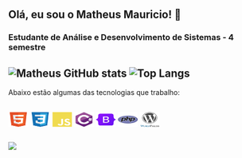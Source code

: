 ## Olá, eu sou o Matheus Mauricio! 👋  
### Estudante de Análise e Desenvolvimento de Sistemas - 4 semestre

![Matheus GitHub stats](https://github-readme-stats.vercel.app/api?username=Matheusmauriciom&show_icons=true&theme=dracula&cache_seconds=1800) 
![Top Langs](https://github-readme-stats.vercel.app/api/top-langs/?username=Matheusmauriciom&layout=compact&cache_seconds=1800)
---
Abaixo estão algumas das tecnologias que trabalho:

<div style="display: inline_block"><br>
  <img align="center" alt="HTML" height="30" width="40" src="https://raw.githubusercontent.com/devicons/devicon/master/icons/html5/html5-original.svg">
  <img align="center" alt="CSS" height="30" width="40" src="https://raw.githubusercontent.com/devicons/devicon/master/icons/css3/css3-original.svg">
  <img align="center" alt="JS" height="30" width="40" src="https://raw.githubusercontent.com/devicons/devicon/master/icons/javascript/javascript-plain.svg">
  <img align="center" alt="C#" height="30" width="40" src="https://raw.githubusercontent.com/devicons/devicon/master/icons/csharp/csharp-original.svg">
  <img align="center" alt="Bootstrap" height="30" width="40" src="https://raw.githubusercontent.com/devicons/devicon/master/icons/bootstrap/bootstrap-original.svg">
  <img align="center" alt="PHP" height="30" width="40" src="https://raw.githubusercontent.com/devicons/devicon/master/icons/php/php-original.svg">
  <img align="center" alt="Wordpress" height="30" width="40" src="https://raw.githubusercontent.com/devicons/devicon/master/icons/wordpress/wordpress-original.svg">
</div>
  
##

<a href="https://www.linkedin.com/in/matheus-mauricio-455847165/" target="_blank"><img src="https://img.shields.io/badge/-LinkedIn-%230077B5?style=for-the-badge&logo=linkedin&logoColor=white" target="_blank"></a>
